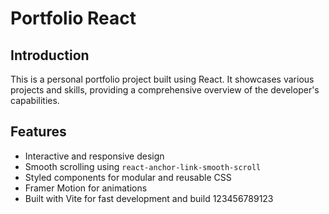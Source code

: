 # Portfolio React
## Introduction
This is a personal portfolio project built using React. It showcases various projects and skills, providing a comprehensive overview of the developer's capabilities.

## Features
- Interactive and responsive design
- Smooth scrolling using `react-anchor-link-smooth-scroll`
- Styled components for modular and reusable CSS
- Framer Motion for animations
- Built with Vite for fast development and build
123456789123